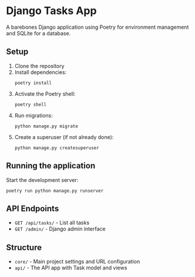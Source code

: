 # Django Tasks App

A barebones Django application using Poetry for environment management and SQLite for a database.

## Setup

1. Clone the repository
2. Install dependencies:
   ```
   poetry install
   ```
3. Activate the Poetry shell:
   ```
   poetry shell
   ```
4. Run migrations:
   ```
   python manage.py migrate
   ```
5. Create a superuser (if not already done):
   ```
   python manage.py createsuperuser
   ```

## Running the application

Start the development server:

```
poetry run python manage.py runserver
```

## API Endpoints

- `GET /api/tasks/` - List all tasks
- `GET /admin/` - Django admin interface

## Structure

- `core/` - Main project settings and URL configuration
- `api/` - The API app with Task model and views
